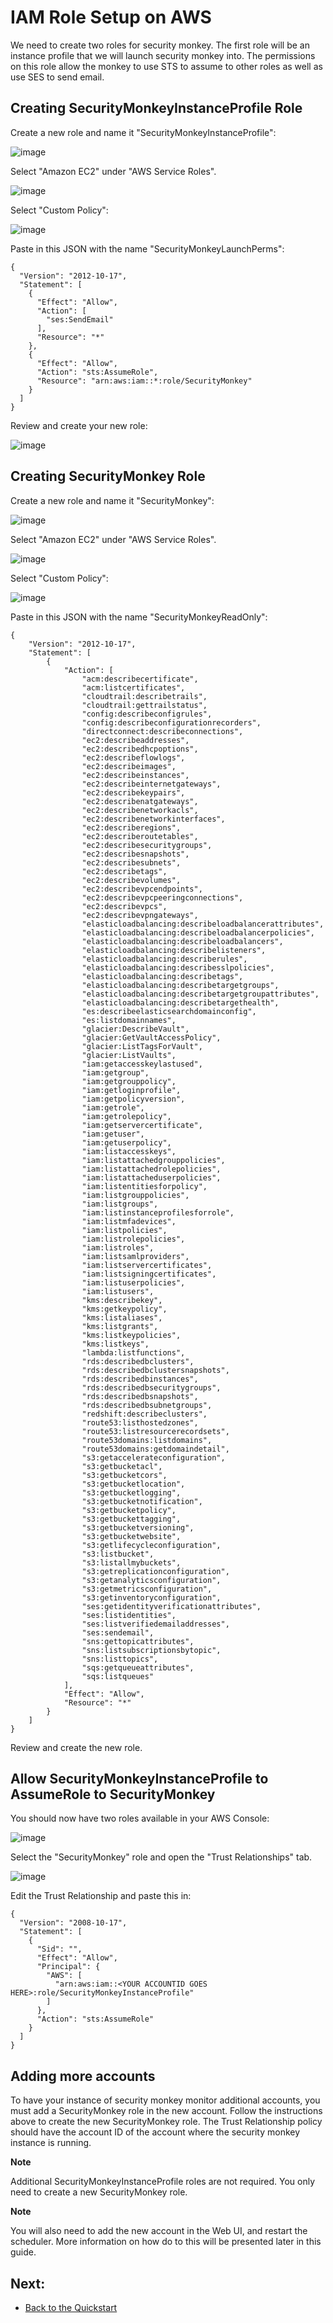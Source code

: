 IAM Role Setup on AWS
=====================

We need to create two roles for security monkey. The first role will be an instance profile that we will launch security monkey into. The permissions on this role allow the monkey to use STS to assume to other roles as well as use SES to send email.

Creating SecurityMonkeyInstanceProfile Role
-------------------------------------------

Create a new role and name it "SecurityMonkeyInstanceProfile":

![image](images/resized_name_securitymonkeyinstanceprofile_role.png)

Select "Amazon EC2" under "AWS Service Roles".

![image](images/resized_create_role.png)

Select "Custom Policy":

![image](images/resized_role_policy.png)

Paste in this JSON with the name "SecurityMonkeyLaunchPerms":

~~~~ {.sourceCode .json}
{
  "Version": "2012-10-17",
  "Statement": [
    {
      "Effect": "Allow",
      "Action": [
        "ses:SendEmail"
      ],
      "Resource": "*"
    },
    {
      "Effect": "Allow",
      "Action": "sts:AssumeRole",
      "Resource": "arn:aws:iam::*:role/SecurityMonkey"
    }
  ]
}
~~~~

Review and create your new role:

![image](images/resized_role_confirmation.png)

Creating SecurityMonkey Role
----------------------------

Create a new role and name it "SecurityMonkey":

![image](images/resized_name_securitymonkey_role.png)

Select "Amazon EC2" under "AWS Service Roles".

![image](images/resized_create_role.png)

Select "Custom Policy":

![image](images/resized_role_policy.png)

Paste in this JSON with the name "SecurityMonkeyReadOnly":

~~~~ {.sourceCode .json}
{
    "Version": "2012-10-17",
    "Statement": [
        {
            "Action": [
                "acm:describecertificate",
                "acm:listcertificates",
                "cloudtrail:describetrails",
                "cloudtrail:gettrailstatus",
                "config:describeconfigrules",
                "config:describeconfigurationrecorders",
                "directconnect:describeconnections",
                "ec2:describeaddresses",
                "ec2:describedhcpoptions",
                "ec2:describeflowlogs",
                "ec2:describeimages",
                "ec2:describeinstances",
                "ec2:describeinternetgateways",
                "ec2:describekeypairs",
                "ec2:describenatgateways",
                "ec2:describenetworkacls",
                "ec2:describenetworkinterfaces",
                "ec2:describeregions",
                "ec2:describeroutetables",
                "ec2:describesecuritygroups",
                "ec2:describesnapshots",
                "ec2:describesubnets",
                "ec2:describetags",
                "ec2:describevolumes",
                "ec2:describevpcendpoints",
                "ec2:describevpcpeeringconnections",
                "ec2:describevpcs",
                "ec2:describevpngateways",
                "elasticloadbalancing:describeloadbalancerattributes",
                "elasticloadbalancing:describeloadbalancerpolicies",
                "elasticloadbalancing:describeloadbalancers",
                "elasticloadbalancing:describelisteners",
                "elasticloadbalancing:describerules",
                "elasticloadbalancing:describesslpolicies",
                "elasticloadbalancing:describetags",
                "elasticloadbalancing:describetargetgroups",
                "elasticloadbalancing:describetargetgroupattributes",
                "elasticloadbalancing:describetargethealth",
                "es:describeelasticsearchdomainconfig",
                "es:listdomainnames",
                "glacier:DescribeVault",
                "glacier:GetVaultAccessPolicy",
                "glacier:ListTagsForVault",
                "glacier:ListVaults",
                "iam:getaccesskeylastused",
                "iam:getgroup",
                "iam:getgrouppolicy",
                "iam:getloginprofile",
                "iam:getpolicyversion",
                "iam:getrole",
                "iam:getrolepolicy",
                "iam:getservercertificate",
                "iam:getuser",
                "iam:getuserpolicy",
                "iam:listaccesskeys",
                "iam:listattachedgrouppolicies",
                "iam:listattachedrolepolicies",
                "iam:listattacheduserpolicies",
                "iam:listentitiesforpolicy",
                "iam:listgrouppolicies",
                "iam:listgroups",
                "iam:listinstanceprofilesforrole",
                "iam:listmfadevices",
                "iam:listpolicies",
                "iam:listrolepolicies",
                "iam:listroles",
                "iam:listsamlproviders",
                "iam:listservercertificates",
                "iam:listsigningcertificates",
                "iam:listuserpolicies",
                "iam:listusers",
                "kms:describekey",
                "kms:getkeypolicy",
                "kms:listaliases",
                "kms:listgrants",
                "kms:listkeypolicies",
                "kms:listkeys",
                "lambda:listfunctions",
                "rds:describedbclusters",
                "rds:describedbclustersnapshots",
                "rds:describedbinstances",
                "rds:describedbsecuritygroups",
                "rds:describedbsnapshots",
                "rds:describedbsubnetgroups",
                "redshift:describeclusters",
                "route53:listhostedzones",
                "route53:listresourcerecordsets",
                "route53domains:listdomains",
                "route53domains:getdomaindetail",
                "s3:getaccelerateconfiguration",
                "s3:getbucketacl",
                "s3:getbucketcors",
                "s3:getbucketlocation",
                "s3:getbucketlogging",
                "s3:getbucketnotification",
                "s3:getbucketpolicy",
                "s3:getbuckettagging",
                "s3:getbucketversioning",
                "s3:getbucketwebsite",
                "s3:getlifecycleconfiguration",
                "s3:listbucket",
                "s3:listallmybuckets",
                "s3:getreplicationconfiguration",
                "s3:getanalyticsconfiguration",
                "s3:getmetricsconfiguration",
                "s3:getinventoryconfiguration",
                "ses:getidentityverificationattributes",
                "ses:listidentities",
                "ses:listverifiedemailaddresses",
                "ses:sendemail",
                "sns:gettopicattributes",
                "sns:listsubscriptionsbytopic",
                "sns:listtopics",
                "sqs:getqueueattributes",
                "sqs:listqueues"
            ],
            "Effect": "Allow",
            "Resource": "*"
        }
    ]
}
~~~~

Review and create the new role.

Allow SecurityMonkeyInstanceProfile to AssumeRole to SecurityMonkey
-------------------------------------------------------------------

You should now have two roles available in your AWS Console:

![image](images/resized_both_roles.png)

Select the "SecurityMonkey" role and open the "Trust Relationships" tab.

![image](images/resized_edit_trust_relationship.png)

Edit the Trust Relationship and paste this in:

~~~~ {.sourceCode .json}
{
  "Version": "2008-10-17",
  "Statement": [
    {
      "Sid": "",
      "Effect": "Allow",
      "Principal": {
        "AWS": [
          "arn:aws:iam::<YOUR ACCOUNTID GOES HERE>:role/SecurityMonkeyInstanceProfile"
        ]
      },
      "Action": "sts:AssumeRole"
    }
  ]
}
~~~~

Adding more accounts
--------------------

To have your instance of security monkey monitor additional accounts, you must add a SecurityMonkey role in the new account. Follow the instructions above to create the new SecurityMonkey role. The Trust Relationship policy should have the account ID of the account where the security monkey instance is running.

**Note**

Additional SecurityMonkeyInstanceProfile roles are not required. You only need to create a new SecurityMonkey role.

**Note**

You will also need to add the new account in the Web UI, and restart the scheduler. More information on how do to this will be presented later in this guide.

Next:
-----

- [Back to the Quickstart](quickstart.md#database)
